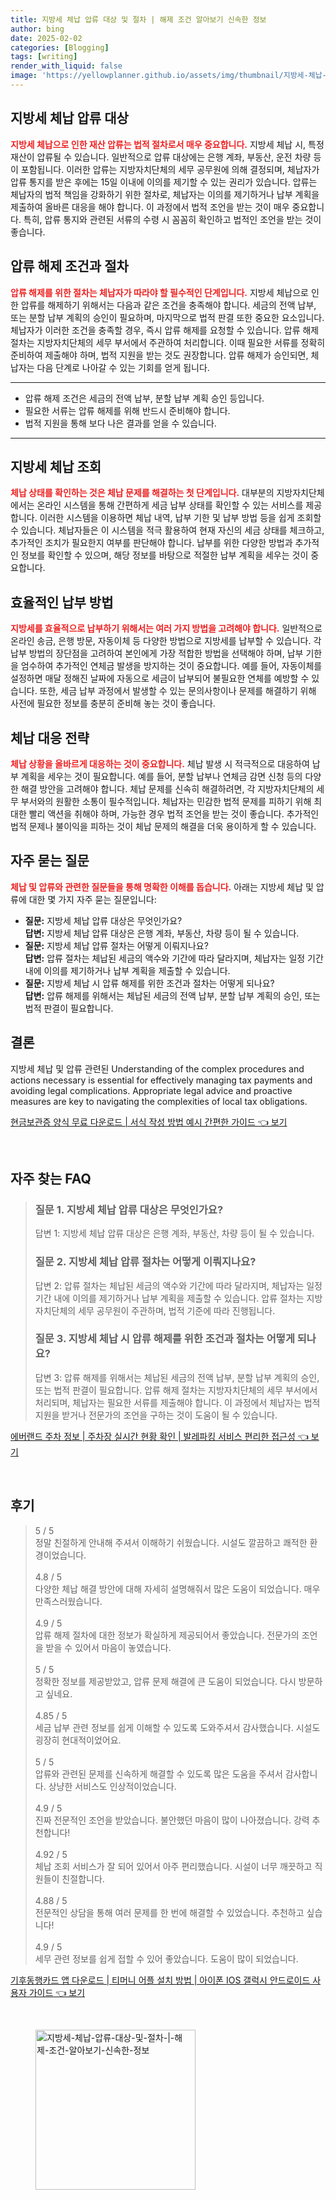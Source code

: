 ```yaml
---
title: 지방세 체납 압류 대상 및 절차 | 해제 조건 알아보기 신속한 정보
author: bing
date: 2025-02-02
categories: [Blogging]
tags: [writing]
render_with_liquid: false
image: 'https://yellowplanner.github.io/assets/img/thumbnail/지방세-체납-압류-대상-및-절차-|-해제-조건-알아보기-신속한-정보.webp'
---
```



<h2 id='지방세_체납_압류_대상'>지방세 체납 압류 대상</h2>

<p><b><span style="color: #ee2323;">지방세 체납으로 인한 재산 압류는 법적 절차로서 매우 중요합니다.</span></b> 지방세 체납 시, 특정 재산이 압류될 수 있습니다. 일반적으로 압류 대상에는 은행 계좌, 부동산, 운전 차량 등이 포함됩니다. 이러한 압류는 지방자치단체의 세무 공무원에 의해 결정되며, 체납자가 압류 통지를 받은 후에는 15일 이내에 이의를 제기할 수 있는 권리가 있습니다. 압류는 체납자의 법적 책임을 강화하기 위한 절차로, 체납자는 이의를 제기하거나 납부 계획을 제출하여 올바른 대응을 해야 합니다. 이 과정에서 법적 조언을 받는 것이 매우 중요합니다. 특히, 압류 통지와 관련된 서류의 수령 시 꼼꼼히 확인하고 법적인 조언을 받는 것이 좋습니다.</p>

<h2 id='압류_해제_조건과_절차'>압류 해제 조건과 절차</h2>

<p><b><span style="color: #ee2323;">압류 해제를 위한 절차는 체납자가 따라야 할 필수적인 단계입니다.</span></b> 지방세 체납으로 인한 압류를 해제하기 위해서는 다음과 같은 조건을 충족해야 합니다. 세금의 전액 납부, 또는 분할 납부 계획의 승인이 필요하며, 마지막으로 법적 판결 또한 중요한 요소입니다. 체납자가 이러한 조건을 충족할 경우, 즉시 압류 해제를 요청할 수 있습니다. 압류 해제 절차는 지방자치단체의 세무 부서에서 주관하여 처리합니다. 이때 필요한 서류를 정확히 준비하여 제출해야 하며, 법적 지원을 받는 것도 권장합니다. 압류 해제가 승인되면, 체납자는 다음 단계로 나아갈 수 있는 기회를 얻게 됩니다.</p>

<hr />

<ul>
    <li>압류 해제 조건은 세금의 전액 납부, 분할 납부 계획 승인 등입니다.</li>
    <li>필요한 서류는 압류 해제를 위해 반드시 준비해야 합니다.</li>
    <li>법적 지원을 통해 보다 나은 결과를 얻을 수 있습니다.</li>
</ul>

<hr />

<h2 id='지방세_체납_조회'>지방세 체납 조회</h2>

<p><b><span style="color: #ee2323;">체납 상태를 확인하는 것은 체납 문제를 해결하는 첫 단계입니다.</span></b> 대부분의 지방자치단체에서는 온라인 시스템을 통해 간편하게 세금 납부 상태를 확인할 수 있는 서비스를 제공합니다. 이러한 시스템을 이용하면 체납 내역, 납부 기한 및 납부 방법 등을 쉽게 조회할 수 있습니다. 체납자들은 이 시스템을 적극 활용하여 현재 자신의 세금 상태를 체크하고, 추가적인 조치가 필요한지 여부를 판단해야 합니다. 납부를 위한 다양한 방법과 추가적인 정보를 확인할 수 있으며, 해당 정보를 바탕으로 적절한 납부 계획을 세우는 것이 중요합니다.</p>

<h2 id='효율적인_납부방법'>효율적인 납부 방법</h2>

<p><b><span style="color: #ee2323;">지방세를 효율적으로 납부하기 위해서는 여러 가지 방법을 고려해야 합니다.</span></b> 일반적으로 온라인 송금, 은행 방문, 자동이체 등 다양한 방법으로 지방세를 납부할 수 있습니다. 각 납부 방법의 장단점을 고려하여 본인에게 가장 적합한 방법을 선택해야 하며, 납부 기한을 엄수하여 추가적인 연체금 발생을 방지하는 것이 중요합니다. 예를 들어, 자동이체를 설정하면 매달 정해진 날짜에 자동으로 세금이 납부되어 불필요한 연체를 예방할 수 있습니다. 또한, 세금 납부 과정에서 발생할 수 있는 문의사항이나 문제를 해결하기 위해 사전에 필요한 정보를 충분히 준비해 놓는 것이 좋습니다.</p>

<h2 id='체납_대응_전략'>체납 대응 전략</h2>

<p><b><span style="color: #ee2323;">체납 상황을 올바르게 대응하는 것이 중요합니다.</span></b> 체납 발생 시 적극적으로 대응하여 납부 계획을 세우는 것이 필요합니다. 예를 들어, 분할 납부나 연체금 감면 신청 등의 다양한 해결 방안을 고려해야 합니다. 체납 문제를 신속히 해결하려면, 각 지방자치단체의 세무 부서와의 원활한 소통이 필수적입니다. 체납자는 민감한 법적 문제를 피하기 위해 최대한 빨리 액션을 취해야 하며, 가능한 경우 법적 조언을 받는 것이 좋습니다. 추가적인 법적 문제나 불이익을 피하는 것이 체납 문제의 해결을 더욱 용이하게 할 수 있습니다.</p>

<h2 id='자주_묻는_질문'>자주 묻는 질문</h2>

<p><b><span style="color: #ee2323;">체납 및 압류와 관련한 질문들을 통해 명확한 이해를 돕습니다.</span></b> 아래는 지방세 체납 및 압류에 대한 몇 가지 자주 묻는 질문입니다:</p>

<ul>
    <li><b>질문:</b> 지방세 체납 압류 대상은 무엇인가요?<br /><b>답변:</b> 지방세 체납 압류 대상은 은행 계좌, 부동산, 차량 등이 될 수 있습니다.</li>
    <li><b>질문:</b> 지방세 체납 압류 절차는 어떻게 이뤄지나요?<br /><b>답변:</b> 압류 절차는 체납된 세금의 액수와 기간에 따라 달라지며, 체납자는 일정 기간 내에 이의를 제기하거나 납부 계획을 제출할 수 있습니다.</li>
    <li><b>질문:</b> 지방세 체납 시 압류 해제를 위한 조건과 절차는 어떻게 되나요?<br /><b>답변:</b> 압류 해제를 위해서는 체납된 세금의 전액 납부, 분할 납부 계획의 승인, 또는 법적 판결이 필요합니다.</li>
</ul>

<h2 id='결론'>결론</h2>

<p>지방세 체납 및 압류 관련된 Understanding of the complex procedures and actions necessary is essential for effectively managing tax payments and avoiding legal complications. Appropriate legal advice and proactive measures are key to navigating the complexities of local tax obligations.</p>


<p><a class="click-button" title="현금보관증 양식 무료 다운로드 | 서식 작성 방법 예시 간편한 가이드" href="https://yellowplanner.github.io/posts/%ED%98%84%EA%B8%88%EB%B3%B4%EA%B4%80%EC%A6%9D-%EC%96%91%EC%8B%9D-%EB%AC%B4%EB%A3%8C-%EB%8B%A4%EC%9A%B4%EB%A1%9C%EB%93%9C-%EC%84%9C%EC%8B%9D-%EC%9E%91%EC%84%B1-%EB%B0%A9%EB%B2%95-%EC%98%88%EC%8B%9C-%EA%B0%84%ED%8E%B8%ED%95%9C-%EA%B0%80%EC%9D%B4%EB%93%9C/" rel="dofollow">현금보관증 양식 무료 다운로드 | 서식 작성 방법 예시 간편한 가이드 👈 보기</a></p><br>
<h2 id='자주_찾는_FAQ'>자주 찾는 FAQ</h2>
<div itemscope="" itemtype="https://schema.org/FAQPage"> 
<blockquote> 
<div itemscope="" itemprop="mainEntity" itemtype="https://schema.org/Question"> 
<h3 itemprop="name">질문 1. 지방세 체납 압류 대상은 무엇인가요?</h3> 
<div itemscope="" itemprop="acceptedAnswer" itemtype="https://schema.org/Answer"> 
<span itemprop="text"> 
<p>답변 1: 지방세 체납 압류 대상은 은행 계좌, 부동산, 차량 등이 될 수 있습니다.</p> 
</span> 
</div> 
</div> 
<div itemscope="" itemprop="mainEntity" itemtype="https://schema.org/Question"> 
<h3 itemprop="name">질문 2. 지방세 체납 압류 절차는 어떻게 이뤄지나요?</h3> 
<div itemscope="" itemprop="acceptedAnswer" itemtype="https://schema.org/Answer"> 
<span itemprop="text"> 
<p>답변 2: 압류 절차는 체납된 세금의 액수와 기간에 따라 달라지며, 체납자는 일정 기간 내에 이의를 제기하거나 납부 계획을 제출할 수 있습니다. 압류 절차는 지방자치단체의 세무 공무원이 주관하며, 법적 기준에 따라 진행됩니다.</p> 
</span> 
</div> 
</div> 
<div itemscope="" itemprop="mainEntity" itemtype="https://schema.org/Question"> 
<h3 itemprop="name">질문 3. 지방세 체납 시 압류 해제를 위한 조건과 절차는 어떻게 되나요?</h3> 
<div itemscope="" itemprop="acceptedAnswer" itemtype="https://schema.org/Answer"> 
<span itemprop="text"> 
<p>답변 3: 압류 해제를 위해서는 체납된 세금의 전액 납부, 분할 납부 계획의 승인, 또는 법적 판결이 필요합니다. 압류 해제 절차는 지방자치단체의 세무 부서에서 처리되며, 체납자는 필요한 서류를 제출해야 합니다. 이 과정에서 체납자는 법적 지원을 받거나 전문가의 조언을 구하는 것이 도움이 될 수 있습니다.</p> 
</span> 
</div> 
</div> 
</blockquote> 
</div>
<p><a class="click-button" title="에버랜드 주차 정보 | 주차장 실시간 현황 확인 | 발레파킹 서비스 편리한 접근성" href="https://yellowplanner.github.io/posts/%EC%97%90%EB%B2%84%EB%9E%9C%EB%93%9C-%EC%A3%BC%EC%B0%A8-%EC%A0%95%EB%B3%B4-%EC%A3%BC%EC%B0%A8%EC%9E%A5-%EC%8B%A4%EC%8B%9C%EA%B0%84-%ED%98%84%ED%99%A9-%ED%99%95%EC%9D%B8-%EB%B0%9C%EB%A0%88%ED%8C%8C%ED%82%B9-%EC%84%9C%EB%B9%84%EC%8A%A4-%ED%8E%B8%EB%A6%AC%ED%95%9C-%EC%A0%91%EA%B7%BC%EC%84%B1/" rel="dofollow">에버랜드 주차 정보 | 주차장 실시간 현황 확인 | 발레파킹 서비스 편리한 접근성 👈 보기</a></p><br>
<h2 id='후기'>후기</h2>
<div itemscope itemtype="https://schema.org/Product">
  <blockquote>
  <div itemprop="review" itemscope itemtype="https://schema.org/Review">
      <div itemprop="reviewRating" itemscope itemtype="https://schema.org/Rating"> <span itemprop="ratingValue">5</span> / <span itemprop="bestRating">5</span> </div>
      <span itemprop="reviewBody">정말 친절하게 안내해 주셔서 이해하기 쉬웠습니다. 시설도 깔끔하고 쾌적한 환경이었습니다.</span>
  </div>
  <br>
  <div itemprop="review" itemscope itemtype="https://schema.org/Review">
      <div itemprop="reviewRating" itemscope itemtype="https://schema.org/Rating"> <span itemprop="ratingValue">4.8</span> / <span itemprop="bestRating">5</span> </div>
      <span itemprop="reviewBody">다양한 체납 해결 방안에 대해 자세히 설명해줘서 많은 도움이 되었습니다. 매우 만족스러웠습니다.</span>
  </div>
  <br>
  <div itemprop="review" itemscope itemtype="https://schema.org/Review">
      <div itemprop="reviewRating" itemscope itemtype="https://schema.org/Rating"> <span itemprop="ratingValue">4.9</span> / <span itemprop="bestRating">5</span> </div>
      <span itemprop="reviewBody">압류 해제 절차에 대한 정보가 확실하게 제공되어서 좋았습니다. 전문가의 조언을 받을 수 있어서 마음이 놓였습니다.</span>
  </div>
  <br>
  <div itemprop="review" itemscope itemtype="https://schema.org/Review">
      <div itemprop="reviewRating" itemscope itemtype="https://schema.org/Rating"> <span itemprop="ratingValue">5</span> / <span itemprop="bestRating">5</span> </div>
      <span itemprop="reviewBody">정확한 정보를 제공받았고, 압류 문제 해결에 큰 도움이 되었습니다. 다시 방문하고 싶네요.</span>
  </div>
  <br>
  <div itemprop="review" itemscope itemtype="https://schema.org/Review">
      <div itemprop="reviewRating" itemscope itemtype="https://schema.org/Rating"> <span itemprop="ratingValue">4.85</span> / <span itemprop="bestRating">5</span> </div>
      <span itemprop="reviewBody">세금 납부 관련 정보를 쉽게 이해할 수 있도록 도와주셔서 감사했습니다. 시설도 굉장히 현대적이었어요.</span>
  </div>
  <br>
  <div itemprop="review" itemscope itemtype="https://schema.org/Review">
      <div itemprop="reviewRating" itemscope itemtype="https://schema.org/Rating"> <span itemprop="ratingValue">5</span> / <span itemprop="bestRating">5</span> </div>
      <span itemprop="reviewBody">압류와 관련된 문제를 신속하게 해결할 수 있도록 많은 도움을 주셔서 감사합니다. 상냥한 서비스도 인상적이었습니다.</span>
  </div>
  <br>
  <div itemprop="review" itemscope itemtype="https://schema.org/Review">
      <div itemprop="reviewRating" itemscope itemtype="https://schema.org/Rating"> <span itemprop="ratingValue">4.9</span> / <span itemprop="bestRating">5</span> </div>
      <span itemprop="reviewBody">진짜 전문적인 조언을 받았습니다. 불안했던 마음이 많이 나아졌습니다. 강력 추천합니다!</span>
  </div>
  <br>
  <div itemprop="review" itemscope itemtype="https://schema.org/Review">
      <div itemprop="reviewRating" itemscope itemtype="https://schema.org/Rating"> <span itemprop="ratingValue">4.92</span> / <span itemprop="bestRating">5</span> </div>
      <span itemprop="reviewBody">체납 조회 서비스가 잘 되어 있어서 아주 편리했습니다. 시설이 너무 깨끗하고 직원들이 친절합니다.</span>
  </div>
  <br>
  <div itemprop="review" itemscope itemtype="https://schema.org/Review">
      <div itemprop="reviewRating" itemscope itemtype="https://schema.org/Rating"> <span itemprop="ratingValue">4.88</span> / <span itemprop="bestRating">5</span> </div>
      <span itemprop="reviewBody">전문적인 상담을 통해 여러 문제를 한 번에 해결할 수 있었습니다. 추천하고 싶습니다!</span>
  </div>
  <br>
  <div itemprop="review" itemscope itemtype="https://schema.org/Review">
      <div itemprop="reviewRating" itemscope itemtype="https://schema.org/Rating"> <span itemprop="ratingValue">4.9</span> / <span itemprop="bestRating">5</span> </div>
      <span itemprop="reviewBody">세무 관련 정보를 쉽게 접할 수 있어 좋았습니다. 도움이 많이 되었습니다.</span>
  </div>
  </blockquote>
</div>
<p><a class="click-button" title="기후동행카드 앱 다운로드 | 티머니 어플 설치 방법 | 아이폰 IOS 갤럭시 안드로이드 사용자 가이드" href="https://yellowplanner.github.io/posts/%EA%B8%B0%ED%9B%84%EB%8F%99%ED%96%89%EC%B9%B4%EB%93%9C-%EC%95%B1-%EB%8B%A4%EC%9A%B4%EB%A1%9C%EB%93%9C-%ED%8B%B0%EB%A8%B8%EB%8B%88-%EC%96%B4%ED%94%8C-%EC%84%A4%EC%B9%98-%EB%B0%A9%EB%B2%95-%EC%95%84%EC%9D%B4%ED%8F%B0-IOS-%EA%B0%A4%EB%9F%AD%EC%8B%9C-%EC%95%88%EB%93%9C%EB%A1%9C%EC%9D%B4%EB%93%9C-%EC%82%AC%EC%9A%A9%EC%9E%90-%EA%B0%80%EC%9D%B4%EB%93%9C/" rel="dofollow">기후동행카드 앱 다운로드 | 티머니 어플 설치 방법 | 아이폰 IOS 갤럭시 안드로이드 사용자 가이드 👈 보기</a></p><br>
<figure class="image"><img src="https://yellowplanner.github.io/assets/img/thumbnail/지방세-체납-압류-대상-및-절차-|-해제-조건-알아보기-신속한-정보.webp" alt="지방세-체납-압류-대상-및-절차-|-해제-조건-알아보기-신속한-정보" width="256" height="256"></figure>